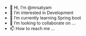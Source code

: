 - 👋 Hi, I’m @mrsatyam
- 👀 I’m interested in Development
- 🌱 I’m currently learning Spring boot
- 💞️ I’m looking to collaborate on ...
- 📫 How to reach me ...

<!---
mrsatyam/mrsatyam is a ✨ special ✨ repository because its `README.md` (this file) appears on your GitHub profile.
You can click the Preview link to take a look at your changes.
--->
